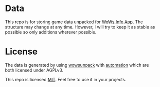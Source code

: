 # Data
This repo is for storing game data unpacked for [WoWs Info App](https://github.com/wowsinfo/WoWs-Info-Seven). The structure may change at any time. However, I will try to keep it as stable as possible so only additions wherever possible.

# License
The data is generated by using [wowsunpack](https://github.com/wowsinfo/wowsunpack) with [automation](https://github.com/wowsinfo/automation) which are both licensed under AGPLv3.

This repo is licensed [MIT](LICENSE). Feel free to use it in your projects.
